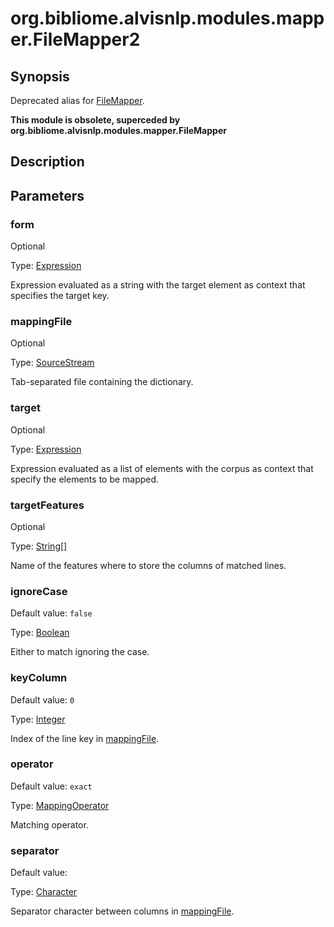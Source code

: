# org.bibliome.alvisnlp.modules.mapper.FileMapper2

## Synopsis

Deprecated alias for [FileMapper](../module/FileMapper).

**This module is obsolete, superceded by org.bibliome.alvisnlp.modules.mapper.FileMapper**

## Description

## Parameters

<a name="form">

### form

Optional

Type: [Expression](../converter/alvisnlp.corpus.expressions.Expression)

Expression evaluated as a string with the target element as context that specifies the target key.

<a name="mappingFile">

### mappingFile

Optional

Type: [SourceStream](../converter/org.bibliome.util.streams.SourceStream)

Tab-separated file containing the dictionary.

<a name="target">

### target

Optional

Type: [Expression](../converter/alvisnlp.corpus.expressions.Expression)

Expression evaluated as a list of elements with the corpus as context that specify the elements to be mapped.

<a name="targetFeatures">

### targetFeatures

Optional

Type: [String[]](../converter/java.lang.String[])

Name of the features where to store the columns of matched lines.

<a name="ignoreCase">

### ignoreCase

Default value: `false`

Type: [Boolean](../converter/java.lang.Boolean)

Either to match ignoring the case.

<a name="keyColumn">

### keyColumn

Default value: `0`

Type: [Integer](../converter/java.lang.Integer)

Index of the line key in [mappingFile](#mappingFile).

<a name="operator">

### operator

Default value: `exact`

Type: [MappingOperator](../converter/org.bibliome.alvisnlp.modules.mapper.MappingOperator)

Matching operator.

<a name="separator">

### separator

Default value: `	`

Type: [Character](../converter/java.lang.Character)

Separator character between columns in [mappingFile](#mappingFile).

